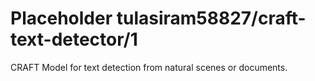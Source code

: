 # Placeholder tulasiram58827/craft-text-detector/1

CRAFT Model for text detection from natural scenes or documents.

<!-- dataset: multiple -->
<!-- module-type: image-text-detection -->
<!-- network-architecture: Other -->
<!-- fine-tunable: false -->
<!-- license: Apache-2.0 -->

